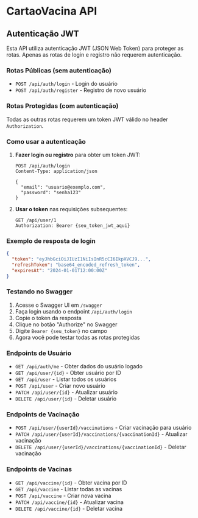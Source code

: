 # CartaoVacina API

## Autenticação JWT

Esta API utiliza autenticação JWT (JSON Web Token) para proteger as rotas. Apenas as rotas de login e registro não requerem autenticação.

### Rotas Públicas (sem autenticação)
- `POST /api/auth/login` - Login do usuário
- `POST /api/auth/register` - Registro de novo usuário

### Rotas Protegidas (com autenticação)
Todas as outras rotas requerem um token JWT válido no header `Authorization`.

### Como usar a autenticação

1. **Fazer login ou registro** para obter um token JWT:
   ```http
   POST /api/auth/login
   Content-Type: application/json
   
   {
     "email": "usuario@exemplo.com",
     "password": "senha123"
   }
   ```

2. **Usar o token** nas requisições subsequentes:
   ```http
   GET /api/user/1
   Authorization: Bearer {seu_token_jwt_aqui}
   ```

### Exemplo de resposta de login
```json
{
  "token": "eyJhbGciOiJIUzI1NiIsInR5cCI6IkpXVCJ9...",
  "refreshToken": "base64_encoded_refresh_token",
  "expiresAt": "2024-01-01T12:00:00Z"
}
```

### Testando no Swagger
1. Acesse o Swagger UI em `/swagger`
2. Faça login usando o endpoint `/api/auth/login`
3. Copie o token da resposta
4. Clique no botão "Authorize" no Swagger
5. Digite `Bearer {seu_token}` no campo
6. Agora você pode testar todas as rotas protegidas

### Endpoints de Usuário
- `GET /api/auth/me` - Obter dados do usuário logado
- `GET /api/user/{id}` - Obter usuário por ID
- `GET /api/user` - Listar todos os usuários
- `POST /api/user` - Criar novo usuário
- `PATCH /api/user/{id}` - Atualizar usuário
- `DELETE /api/user/{id}` - Deletar usuário

### Endpoints de Vacinação
- `POST /api/user/{userId}/vaccinations` - Criar vacinação para usuário
- `PATCH /api/user/{userId}/vaccinations/{vaccinationId}` - Atualizar vacinação
- `DELETE /api/user/{userId}/vaccinations/{vaccinationId}` - Deletar vacinação

### Endpoints de Vacinas
- `GET /api/vaccine/{id}` - Obter vacina por ID
- `GET /api/vaccine` - Listar todas as vacinas
- `POST /api/vaccine` - Criar nova vacina
- `PATCH /api/vaccine/{id}` - Atualizar vacina
- `DELETE /api/vaccine/{id}` - Deletar vacina 